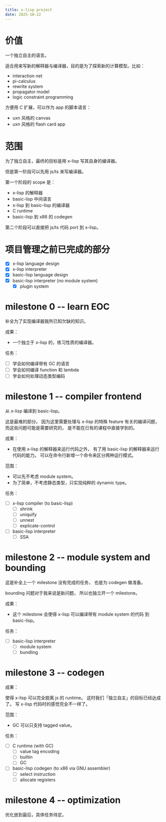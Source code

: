```yaml
---
title: x-lisp project
date: 2025-10-22
---
```


# 价值

一个独立自主的语言。

适合用来写新的解释器与编译器，目的是为了探索新的计算模型。比如：

- interaction net
- pi-calculus
- rewrite system
- propagator model
- logic constraint programming

方便用 C 扩展，可以作为 app 的脚本语言：

- uxn 风格的 canvas
- uxn 风格的 flash card app

# 范围

为了独立自主，最终的目标是用 x-lisp 写其自身的编译器。

但是第一阶段可以先用 js/ts 来写编译器。

第一个阶段的 scope 是：

- x-lisp 的解释器
- basic-lisp 中间语言
- x-lisp 到 basic-lisp 的编译器
- C runtime
- basic-lisp 到 x86 的 codegen

第二个阶段可以直接把 js/ts 代码 port 到 x-lisp。

# 项目管理之前已完成的部分

- [x] x-lisp language design
- [x] x-lisp interpreter
- [x] basic-lisp language design
- [x] basic-lisp interpreter (no module system)
  - [x] plugin system

# milestone 0 -- learn EOC

补全为了实现编译器我所已知欠缺的知识。

成果：

- 一个独立于 x-lisp 的，练习性质的编译器。

任务：

- [ ] 学会如何编译带有 GC 的语言
- [ ] 学会如何编译 function 和 lambda
- [ ] 学会如何处理动态类型编码

# milestone 1 -- compiler frontend

从 x-lisp 编译到 basic-lisp。

这是最难的部分。
因为这里需要处理与 x-lisp 的特殊 feature 有关的编译问题，
而这些问题可能是需要研究的，
是不能在已有的课程中直接学到的。

成果：

- 在使用 x-lisp 的解释器来运行代码之外，
  有了用 basic-lisp 的解释器来运行代码的能力。
  可以在命令行新增一个命令来区分两种运行模式。

范围：

- 可以先不考虑 module system。
- 为了简单，不考虑静态类型，只实现纯粹的 dynamic type。

任务：

- [ ] x-lisp compiler (to basic-lisp)
  - [ ] shrink
  - [ ] uniquify
  - [ ] unnest
  - [ ] explicate-control
- [ ] basic-lisp interpreter
  - [ ] SSA

# milestone 2 -- module system and bounding

这是补全上一个 milestone 没有完成的任务，
也是为 codegen 做准备。

bounding 问题对于我来说是新问题，
所以也独立开一个 milestone。

成果：

- 这个 milestone 会使得 x-lisp
  可以编译带有 module system 的代码 到 basic-lisp。

任务：

- [ ] basic-lisp interpreter
  - [ ] module system
  - [ ] bundling

# milestone 3 -- codegen

成果：

使得 x-lisp 可以完全脱离 js 的 runtime。
这时我们「独立自主」的目标已经达成了。
写 x-lisp 代码时的感觉完全不一样了。

范围：

- GC 可以只支持 tagged value。

任务：

- [ ] C runtime (with GC)
  - [ ] value tag encoding
  - [ ] builtin
  - [ ] GC
- [ ] basic-lisp codegen (to x86 via GNU assembler)
  - [ ] select instruction
  - [ ] allocate registers

# milestone 4 -- optimization

优化放到最后，具体任务待定。
